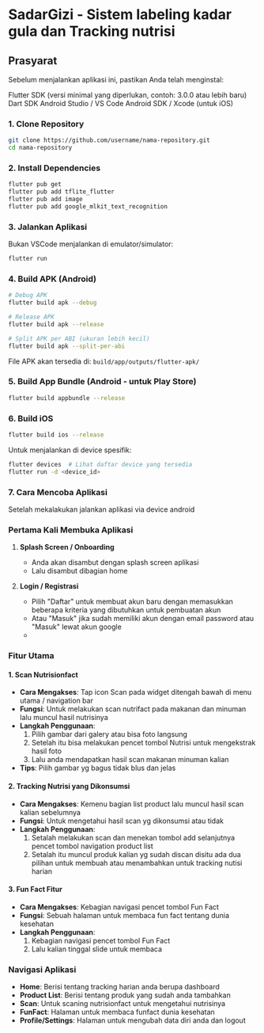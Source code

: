# SadarGizi - Sistem labeling kadar gula dan Tracking nutrisi 

## Prasyarat
Sebelum menjalankan aplikasi ini, pastikan Anda telah menginstal:

Flutter SDK (versi minimal yang diperlukan, contoh: 3.0.0 atau lebih baru)
Dart SDK
Android Studio / VS Code
Android SDK / Xcode (untuk iOS)

### 1. Clone Repository

```bash
git clone https://github.com/username/nama-repository.git
cd nama-repository
```

### 2. Install Dependencies

```bash
flutter pub get
flutter pub add tflite_flutter
flutter pub add image
flutter pub add google_mlkit_text_recognition
```

### 3. Jalankan Aplikasi

Bukan VSCode menjalankan di emulator/simulator:

```bash
flutter run
```

### 4. Build APK (Android)

```bash
# Debug APK
flutter build apk --debug

# Release APK
flutter build apk --release

# Split APK per ABI (ukuran lebih kecil)
flutter build apk --split-per-abi
```

File APK akan tersedia di: `build/app/outputs/flutter-apk/`

### 5. Build App Bundle (Android - untuk Play Store)

```bash
flutter build appbundle --release
```

### 6. Build iOS

```bash
flutter build ios --release
```

Untuk menjalankan di device spesifik:

```bash
flutter devices  # Lihat daftar device yang tersedia
flutter run -d <device_id>
```
### 7. Cara Mencoba Aplikasi

Setelah mekalakukan jalankan aplikasi via device android

### Pertama Kali Membuka Aplikasi

1. **Splash Screen / Onboarding**
   - Anda akan disambut dengan splash screen aplikasi
   - Lalu disambut dibagian home

2. **Login / Registrasi**
   - Pilih "Daftar" untuk membuat akun baru dengan memasukkan beberapa kriteria yang dibutuhkan untuk pembuatan akun
   - Atau "Masuk" jika sudah memiliki akun dengan email password atau "Masuk" lewat akun google
   - 

### Fitur Utama

#### 1. Scan Nutrisionfact
- **Cara Mengakses**: Tap icon Scan pada widget ditengah bawah di menu utama / navigation bar
- **Fungsi**: Untuk melakukan scan nutrifact pada makanan dan minuman lalu muncul hasil nutrisinya 
- **Langkah Penggunaan**:
  1. Pilih gambar dari galery atau bisa foto langsung
  2. Setelah itu bisa melakukan pencet tombol Nutrisi untuk mengekstrak hasil foto
  3. Lalu anda mendapatkan hasil scan makanan minuman kalian
- **Tips**: Pilih gambar yg bagus tidak blus dan jelas

#### 2. Tracking Nutrisi yang Dikonsumsi
- **Cara Mengakses**: Kemenu bagian list product lalu muncul hasil scan kalian sebelumnya
- **Fungsi**: Untuk mengetahui hasil scan yg dikonsumsi atau tidak
- **Langkah Penggunaan**:
  1. Setalah melakukan scan dan menekan tombol add selanjutnya pencet tombol navigation product list
  2. Setalah itu muncul produk kalian yg sudah discan disitu ada dua pilihan untuk membuah atau menambahkan untuk tracking nutisi harian

#### 3. Fun Fact Fitur
- **Cara Mengakses**: Kebagian navigasi pencet tombol Fun Fact
- **Fungsi**: Sebuah halaman untuk membaca fun fact tentang dunia kesehatan
- **Langkah Penggunaan**:
  1. Kebagian navigasi pencet tombol Fun Fact
  2. Lalu kalian tinggal slide untuk membaca

### Navigasi Aplikasi

- **Home**: Berisi tentang tracking harian anda berupa dashboard
- **Product List**: Berisi tentang produk yang sudah anda tambahkan
- **Scan**: Untuk scaning nutrisionfact untuk mengetahui nutrisinya
- **FunFact**: Halaman untuk membaca funfact dunia kesehatan
- **Profile/Settings**: Halaman untuk mengubah data diri anda dan logout
